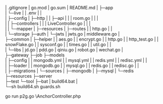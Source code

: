 
|  .gitignore
|  go.mod
|  go.sum
|  README.md
| 
├─app                                   
|  └─live
|      |   .env
|      |   
|      ├─config
|      ├─http
|      |   ├─api
|      |   |       room.go
|      |   |       
|      |   ├─controllers
|      |   |       LiveController.go
|      |   |       
|      |   └─mapper
|      ├─resources
|      ├─routes
|      |       http.go
|      |       
|      └─storage
├─auth
|  └─jwts
|          jwts.go
|          middleware.go
|          
├─common
|  ├─helper
|  |       aes.go
|  |       encrypt.go
|  |       http.go
|  |       http_test.go
|  |       snowFlake.go
|  |       sysconf.go
|  |       times.go
|  |       util.go
|  |       
|  └─libs
|          jd.go
|          pdd.go
|          qiniu.go
|          robot.go
|          wechat.go
|          
├─gateway
├─job
├─models                               
|  ├─config
|  |       mongodb.yml
|  |       mysql.yml
|  |       redis.yml
|  |       redisc.yml
|  |       
|  ├─loader
|  |       mongodb.go
|  |       mysql.go
|  |       redis.go
|  |       redisc.go
|  |       
|  ├─migrations
|  └─sources
|      ├─mongodb
|      ├─mysql
|      └─redis
├─resources
├─server                        
├─test
└─tool
    ├─bat
    |       build64.bat
    |       
    └─sh
            build64.sh
            guards.sh
            
			
go run p2g.go \AnchorController.php

